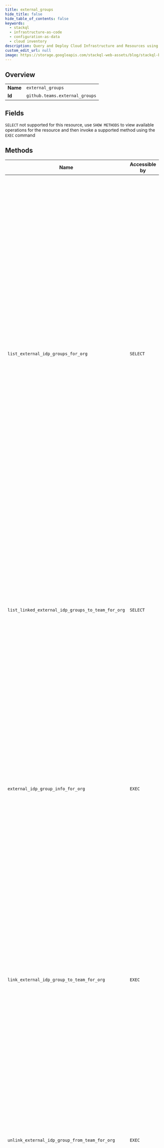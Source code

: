 ```yaml
---
title: external_groups
hide_title: false
hide_table_of_contents: false
keywords:
  - stackql
  - infrastructure-as-code
  - configuration-as-data
  - cloud inventory
description: Query and Deploy Cloud Infrastructure and Resources using SQL
custom_edit_url: null
image: https://storage.googleapis.com/stackql-web-assets/blog/stackql-blog-post-featured-image.png
---
```

  
    

## Overview
<table><tbody>
<tr><td><b>Name</b></td><td><code>external_groups</code></td></tr>
<tr><td><b>Id</b></td><td><code>github.teams.external_groups</code></td></tr>
</tbody></table>

## Fields
`SELECT` not supported for this resource, use `SHOW METHODS` to view available operations for the resource and then invoke a supported method using the `EXEC` command  
## Methods
| Name | Accessible by | Required Params | Description |
| ---- | ------------- | --------------- | ----------- |
| `list_external_idp_groups_for_org` | `SELECT` | `org` | Lists external groups available in an organization. You can query the groups using the `display_name` parameter, only groups with a `group_name` containing the text provided in the `display_name` parameter will be returned.  You can also limit your page results using the `per_page` parameter. GitHub generates a url-encoded `page` token using a cursor value for where the next page begins. For more information on cursor pagination, see "[Offset and Cursor Pagination explained](https://dev.to/jackmarchant/offset-and-cursor-pagination-explained-b89)."<br /><br />You can manage team membership with your identity provider using Enterprise Managed Users for GitHub Enterprise Cloud. For more information, see "[GitHub's products](https://docs.github.com/github/getting-started-with-github/githubs-products)" in the GitHub Help documentation. |
| `list_linked_external_idp_groups_to_team_for_org` | `SELECT` | `org, team_slug` | Lists a connection between a team and an external group.<br /><br />You can manage team membership with your identity provider using Enterprise Managed Users for GitHub Enterprise Cloud. For more information, see "[GitHub's products](https://docs.github.com/github/getting-started-with-github/githubs-products)" in the GitHub Help documentation. |
| `external_idp_group_info_for_org` | `EXEC` | `group_id, org` | Displays information about the specific group's usage.  Provides a list of the group's external members as well as a list of teams that this group is connected to.<br /><br />You can manage team membership with your identity provider using Enterprise Managed Users for GitHub Enterprise Cloud. For more information, see "[GitHub's products](https://docs.github.com/github/getting-started-with-github/githubs-products)" in the GitHub Help documentation. |
| `link_external_idp_group_to_team_for_org` | `EXEC` | `org, team_slug, data__group_id` | Creates a connection between a team and an external group.  Only one external group can be linked to a team.<br /><br />You can manage team membership with your identity provider using Enterprise Managed Users for GitHub Enterprise Cloud. For more information, see "[GitHub's products](https://docs.github.com/github/getting-started-with-github/githubs-products)" in the GitHub Help documentation. |
| `unlink_external_idp_group_from_team_for_org` | `EXEC` | `org, team_slug` | Deletes a connection between a team and an external group.<br /><br />You can manage team membership with your IdP using Enterprise Managed Users for GitHub Enterprise Cloud. For more information, see [GitHub's products](https://docs.github.com/github/getting-started-with-github/githubs-products) in the GitHub Help documentation. |
